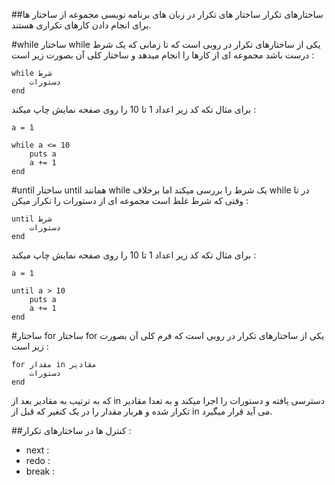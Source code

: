 ##ساختارهای تکرار
ساختار های تکرار در زبان های برنامه نویسی مجموعه از ساختار ها برای انجام دادن کارهای تکراری هستند.

#while
ساختار while یکی از ساختارهای تکرار در روبی است که تا زمانی که یک شرط درست باشد مجموعه ای از کارها را انجام میدهد و ساختار کلی آن بصورت زیر است :

```
while شرط
    دستورات
end
```

برای مثال تکه کد زیر اعداد 1 تا 10 را روی صفحه نمایش چاپ میکند :
```
a = 1

while a <= 10
    puts a
    a += 1
end
```

#until
ساختار until همانند while یک شرط را بررسی میکند اما برخلاف while  در تا وقتی که شرط غلط است مجموعه ای از دستورات را تکرار میکن :
```
until شرط
    دستورات
end
```

برای مثال تکه کد زیر اعداد 1 تا 10 را روی صفحه نمایش چاپ میکند :
```
a = 1

until a > 10
    puts a
    a += 1
end
```

#ساختار for
ساختار for یکی از ساختارهای تکرار در روبی است که فرم کلی آن بصورت زیر است :
```
for مقدار in مقادیر
    دستورات
end
```
که به ترتیب به مقادیر بعد از in  دسترسی یافته و دستورات را اجرا میکند و به  تعدا مقادیر تکرار شده و هربار مقدار را در یک کتغیر که قبل از in می آید قرار میگیرد.


##کنترل ها در ساختارهای تکرار :

* next : 
* redo :
* break :
